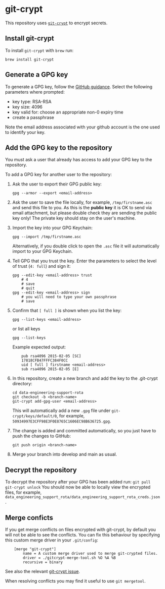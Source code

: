 # git-crypt

This repository uses [`git-crypt`](https://github.com/AGWA/git-crypt) to encrypt secrets.

## Install git-crypt

To install `git-crypt` with `brew` run:

    brew install git-crypt

## Generate a GPG key

To generate a GPG key, follow the [GitHub guidance](https://help.github.com/en/github/authenticating-to-github/generating-a-new-gpg-key#generating-a-gpg-key). Select the following parameters where prompted:

- key type: RSA-RSA
- key size: 4096
- key valid for: choose an appropriate non-0 expiry time
- create a passphrase

Note the email address associated with your github account is the one used to identify your key. 

## Add the GPG key to the repository

You must ask a user that already has access to add your GPG key to the repository.

To add a GPG key for another user to the repository:

1.  Ask the user to export their GPG public key:
    ```
    gpg --armor --export <email-address>
    ```

2.  Ask the user to save the file locally, for example, `/tmp/firstname.asc` and send this file to you. As this is the **public key** it is OK to send via email attachment, but please double check they are sending the public key only! The private key should stay on the user's machine.

3.  Import the key into your GPG Keychain:
    ```
    gpg --import /tmp/firstname.asc
    ```
    Alternatively, if you double click to open the `.asc` file it will automatically import to your GPG Keychain.

4.  Tell GPG that you trust the key. Enter the parameters to select the level of trust (`4: full`) and sign it:

        gpg --edit-key <email-address> trust
            # 4
            # save
            # quit
        gpg --edit-key <email-address> sign
            # you will need to type your own passphrase
            # save

5.  Confirm that `[ full ]` is shown when you list the key:

    ```
    gpg --list-keys <email-address>
    ```
    or list all keys

    ```
    gpg --list-keys
    ```
    Example expected output:

    ```
        pub rsa4096 2015-02-05 [SC]
        17818CFB47FFFC384F0CC
        uid [ full ] firstname <email-address>
        sub rsa4096 2015-02-05 [E]
    ```

6.  In this repository, create a new branch and add the key to the .git-crypt directory:

    ```
    cd data-engineering-support-rota
    git checkout -b <branch-name>
    git-crypt add-gpg-user <email-address>
    ```
    This will automatically add a new `.gpg` file under `git-crypt/keys/default/0`, for example, `50934997E3CFF98E3F0E8765C1606EC98B636725.gpg`.

7.  The change is added and committed automatically, so you just have to push the changes to GitHub:
    ```
    git push origin <branch-name>
    ```

8.  Merge your branch into develop and main as usual.

## Decrypt the repository

To decrypt the repository after your GPG has been added run:
    ```
    git pull
    git-crypt unlock
    ```
You should now be able to locally view the encrypted files, for example, `data_engineering_support_rota/data_engineering_support_rota_creds.json`.
## Merge conficts

If you get merge conflicts on files encrypted with git-crypt, by default you will not be able to see the conflicts. You can fix this behaviour by specifying this custom merge driver in your `.git/config`:

```
    [merge "git-crypt"]
        name = A custom merge driver used to merge git-crypted files.
        driver = ./gitcrypt-merge-tool.sh %O %A %B
        recursive = binary
```

See also the relevant [git-crypt issue](https://github.com/AGWA/git-crypt/issues/140#issuecomment-361031719).

When resolving conflicts you may find it useful to use `git mergetool`.

